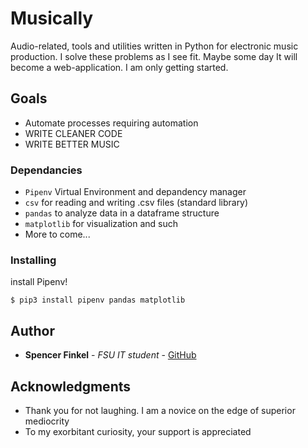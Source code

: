 # **Musically**

Audio-related, tools and utilities written in Python for electronic music production. I solve these problems as I see fit. Maybe some day It will become a web-application. I am only getting started.

## Goals

- Automate processes requiring automation
- WRITE CLEANER CODE
- WRITE BETTER MUSIC

### Dependancies

* `Pipenv` Virtual Environment and depandency manager
* `csv` for reading and writing .csv files (standard library)
* `pandas` to analyze data in a dataframe structure
* `matplotlib` for visualization and such
* More to come...


### Installing

install Pipenv!

```
$ pip3 install pipenv pandas matplotlib
```

<!--## Running the tests

Explain how to run the automated tests for this system

### Break down into end to end tests

Explain what these tests test and why

```
Give an example
```

### And coding style tests

Explain what these tests test and why

```
Give an example
```

## Deployment

Add additional notes about how to deploy this on a live system

## Built With

* [Dropwizard](http://www.dropwizard.io/1.0.2/docs/) - The web framework used
* [Maven](https://maven.apache.org/) - Dependency Management
* [ROME](https://rometools.github.io/rome/) - Used to generate RSS Feeds

## Contributing

Please read [CONTRIBUTING.md](https://gist.github.com/PurpleBooth/b24679402957c63ec426) for details on our code of conduct, and the process for submitting pull requests to us.

## Versioning

We use [SemVer](http://semver.org/) for versioning. For the versions available, see the [tags on this repository](https://github.com/your/project/tags). )
-->
## Author

* **Spencer Finkel** - *FSU IT student* - [GitHub](https://github.com/MushinMiscellanea)

<!--See also the list of [contributors](https://github.com/your/project/contributors) who participated in this project.-->

<!--## License

This project is licensed under the MIT License - see the [LICENSE.md](LICENSE.md) file for details -->

## Acknowledgments

* Thank you for not laughing. I am a novice on the edge of superior mediocrity
* To my exorbitant curiosity, your support is appreciated  


